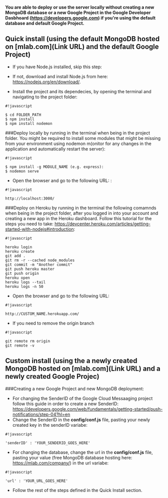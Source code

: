 **You are able to deploy or use the server locally without creating a new MongoDB database or a new Google Project in the Google Developer Dasbhoard (https://developers.google.com) if you're using the default database and default Google Project.**

## **Quick install** (using the default MongoDB hosted on [mlab.com](Link URL) and the default Google Project)

  - If you have Node.js installed, skip this step:
  - If not, download and install Node.js from here: https://nodejs.org/en/download/.

  - Install the project and its dependecies, by opening the terminal and navigating to the project folder:

```
#!javascript

$ cd FOLDER_PATH
$ npm install
$ npm install nodemon

```

###Deploy locally by running in the terminal when being in the project folder. You might be required to install some modules that might be missing from your environment using nodemon m(onitor for any changes in the application and automatically restart the server):
```
#!javascript

$ npm install -g MODULE_NAME (e.g. express):
$ nodemon serve

```

  - Open the browser and go to the following URL:
: 

```
#!javascript

http://localhost:3000/

```




###Deploy on Heroku by running in the terminal the following comamnds when being in the project folder, after you logged in into your account and creating a new app in the Heroku dashboard. Follow this tutorial for the steps you need to take: https://devcenter.heroku.com/articles/getting-started-with-nodejs#introduction:

```
#!javascript

heroku login
heroku create
git add . 
git rm -r --cached node_modules
git commit -m "Another commit"
git push heroku master
git push origin
heroku open
heroku logs --tail
heroku logs -n 50
```

  - Open the browser and go to the following URL: 

```
#!javascript

http://CUSTOM_NAME.herokuapp.com/

```

  - If you need to remove the origin branch

```
#!javascript

git remote rm origin
git remote -v

```

## **Custom install** (using the a newly created MongoDB hosted on [mlab.com](Link URL) and a newly created Google Projec)
###Creating a new Google Project and new MongoDB deployment:

  - For changing the SenderID of the Google Cloud Messaaging project follow this guide in order to create a new SenderID: https://developers.google.com/web/fundamentals/getting-started/push-notifications/step-04?hl=en
  - Change the SenderID in the **config/conf.js** file, pasting your newly created key in the senderID variabe:
```
#!javascript

'senderID' : 'YOUR_SENDERID_GOES_HERE'

```
  - For changing the database, change the url in the **config/conf.js** file, pasting your value (free MongoDB database hosting here: https://mlab.com/company/) in the url variabe: 
```
#!javascript

'url' : 'YOUR_URL_GOES_HERE'

```

 - Follow the rest of the steps defined in the Quick Install section.